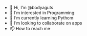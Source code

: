 - 👋 Hi, I’m @bodyaguts
- 👀 I’m interested in Programming
- 🌱 I’m currently learning Pythom
- 💞️ I’m looking to collaborate on apps
- 📫 How to reach me

<!---
bodyaguts/bodyaguts is a ✨ special ✨ repository because its `README.md` (this file) appears on your GitHub profile.
You can click the Preview link to take a look at your changes.
--->
